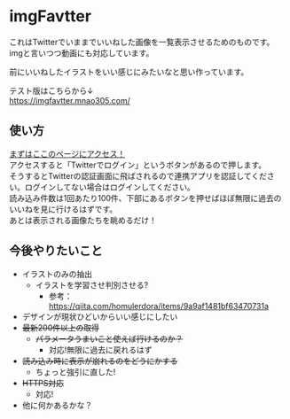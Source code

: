 # imgFavtter
これはTwitterでいままでいいねした画像を一覧表示させるためのものです。  
imgと言いつつ動画にも対応しています。

前にいいねしたイラストをいい感じにみたいなと思い作っています。

テスト版はこちらから↓  
https://imgfavtter.mnao305.com/
## 使い方
[まずはここのページにアクセス！](https://imgFavtter.mnao305.com)  
アクセスすると「Twitterでログイン」というボタンがあるので押します。  
そうするとTwitterの認証画面に飛ばされるので連携アプリを認証してください。ログインしてない場合はログインしてください。  
読み込み件数は1回あたり100件、下部にあるボタンを押せばほぼ無限に過去のいいねを見に行けるはずです。  
あとは表示される画像たちを眺めるだけ！
## 今後やりたいこと
- イラストのみの抽出
	+ イラストを学習させ判別させる?
		+ 参考：https://qiita.com/homulerdora/items/9a9af1481bf63470731a
- デザインが現状ひどいからいい感じにしたい
- ~~最新200件以上の取得~~
	+ ~~パラメータうまいこと使えば行けるのか？~~
		+ 対応!無限に過去に戻れるはず
- ~~読み込み時に表示が崩れるのをどうにかする~~
	+ ちょっと強引に直した!
- ~~HTTPS対応~~
	+ 対応!
- 他に何かあるかな？
